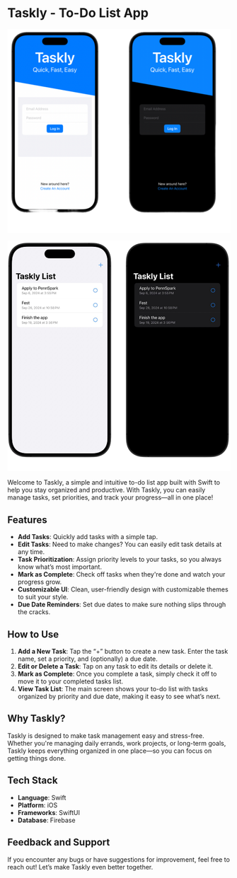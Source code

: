 # Taskly - To-Do List App

![app](./To-Do-List/images/file.png)

![app](./To-Do-List/images/list.png)

Welcome to Taskly, a simple and intuitive to-do list app built with Swift to help you stay organized and productive. With Taskly, you can easily manage tasks, set priorities, and track your progress—all in one place!


## Features
- **Add Tasks**: Quickly add tasks with a simple tap.
- **Edit Tasks**: Need to make changes? You can easily edit task details at any time.
- **Task Prioritization**: Assign priority levels to your tasks, so you always know what’s most important.
- **Mark as Complete**: Check off tasks when they're done and watch your progress grow.
- **Customizable UI**: Clean, user-friendly design with customizable themes to suit your style.
- **Due Date Reminders**: Set due dates to make sure nothing slips through the cracks.

## How to Use
1. **Add a New Task**: Tap the “+” button to create a new task. Enter the task name, set a priority, and (optionally) a due date.
2. **Edit or Delete a Task**: Tap on any task to edit its details or delete it.
3. **Mark as Complete**: Once you complete a task, simply check it off to move it to your completed tasks list.
4. **View Task List**: The main screen shows your to-do list with tasks organized by priority and due date, making it easy to see what’s next.

## Why Taskly?
Taskly is designed to make task management easy and stress-free. Whether you're managing daily errands, work projects, or long-term goals, Taskly keeps everything organized in one place—so you can focus on getting things done.

## Tech Stack
- **Language**: Swift
- **Platform**: iOS
- **Frameworks**: SwiftUI
- **Database**: Firebase

## Feedback and Support
If you encounter any bugs or have suggestions for improvement, feel free to reach out! Let’s make Taskly even better together.
